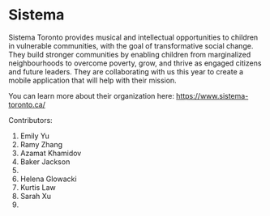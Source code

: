 # Sistema

Sistema Toronto provides musical and intellectual opportunities to children in vulnerable communities, with the goal of transformative social change. They build stronger communities by enabling children from marginalized neighbourhoods to overcome poverty, grow, and thrive as engaged citizens and future leaders. They are collaborating with us this year to create a mobile application that will help with their mission.

You can learn more about their organization here: https://www.sistema-toronto.ca/

Contributors:
1. Emily Yu
2. Ramy Zhang
3. Azamat Khamidov
4. Baker Jackson
5. 
6. Helena Glowacki
7. Kurtis Law
8. Sarah Xu
9. 
